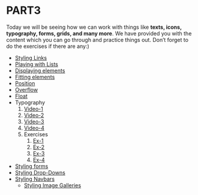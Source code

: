 # PART3

Today we will be seeing how we can work with things like **texts, icons, typography, forms, grids, and many more**. We have provided you with the content which you can go through and practice things out. Don’t forget to do the exercises if there are any:)

* [Styling Links](https://www.w3schools.com/css/css_link.asp)
* [Playing with Lists](https://www.w3schools.com/css/css_list.asp)
* [Displaying elements](https://www.w3schools.com/css/css_display_visibility.asp)
* [Fitting elements](https://www.w3schools.com/css/css_max-width.asp)
* [Position](https://www.w3schools.com/css/css_positioning.asp)
* [Overflow](https://www.w3schools.com/css/css_overflow.asp)
* [Float](https://www.w3schools.com/css/css_float.asp)
* Typography
    1. [Video-1](https://drive.google.com/file/d/1ynOXNmGG1jb8AKW6FW-O4V9VnN8eUvnI/view?usp=sharing)
    2. [Video-2](https://drive.google.com/file/d/1ynOXNmGG1jb8AKW6FW-O4V9VnN8eUvnI/view?usp=sharing)
    3. [Video-3](https://drive.google.com/file/d/1nlPAaDDSZ8PUzN4vewsAPewrnL-ka9yp/view?usp=sharing)
    4. [Video-4](https://drive.google.com/file/d/1YYWLhj1qvCvZwiGu_03CfmLMy2W1TcsK/view?usp=sharing)
    5. Exercises
        1. [Ex-1](https://www.w3schools.com/css/exercise.asp?filename=exercise_font1)
        2. [Ex-2](https://www.w3schools.com/css/exercise.asp?filename=exercise_font2)
        3. [Ex-3](https://www.w3schools.com/css/exercise.asp?filename=exercise_font3)
        4. [Ex-4](https://www.w3schools.com/css/exercise.asp?filename=exercise_font4)<br>
* [Styling forms](https://www.w3schools.com/css/css_form.asp) 
* [Styling Drop-Downs](https://www.w3schools.com/css/css_dropdowns.asp)
* [Styling Navbars](https://www.w3schools.com/css/css_navbar.asp)
    * [Styling Image Galleries](https://www.w3schools.com/css/css_image_gallery.asp)
